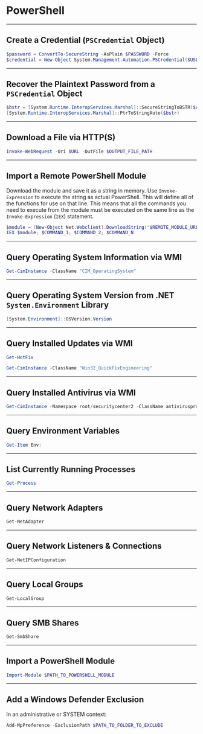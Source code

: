 # PowerShell

---

## Create a Credential (`PSCredential` Object)

```powershell
$password = ConvertTo-SecureString -AsPlain $PASSWORD -Force
$credential = New-Object System.Management.Automation.PSCredential($USERNAME, $password)
```

---

## Recover the Plaintext Password from a `PSCredential` Object

```powershell
$bstr = [System.Runtime.InteropServices.Marshal]::SecureStringToBSTR($credential.Password)
[System.Runtime.InteropServices.Marshal]::PtrToStringAuto($bstr)
```

---

## Download a File via HTTP(S)

```powershell
Invoke-WebRequest -Uri $URL -OutFile $OUTPUT_FILE_PATH
```

---

## Import a Remote PowerShell Module

Download the module and save it as a string in memory. Use `Invoke-Expression` to execute the string as actual PowerShell. This will define all of the functions for use on that line. This means that all the commands you need to execute from the module must be executed on the same line as the `Invoke-Expression` (`IEX`) statement.

```powershell
$module = (New-Object Net.Webclient).DownloadString("$REMOTE_MODULE_URL")
IEX $module; $COMMAND_1; $COMMAND_2; $COMMAND_N
```

---

## Query Operating System Information via WMI

```powershell
Get-CimInstance -ClassName "CIM_OperatingSystem"
```

---

## Query Operating System Version from .NET `Systen.Environment` Library

```powershell
[System.Environment]::OSVersion.Version
```

---

## Query Installed Updates via WMI

```powershell
Get-HotFix
```

```powershell
Get-CimInstance -ClassName "Win32_QuickFixEngineering"
```

---

## Query Installed Antivirus via WMI

```powershell
Get-CimInstance -Namespace root/securitycenter2 -ClassName antivirusproduct
```

---

## Query Environment Variables

```powershell
Get-Item Env:
```

---

## List Currently Running Processes

```powershell
Get-Process
```

---

## Query Network Adapters

```powershell
Get-NetAdapter
```

---

## Query Network Listeners & Connections

```powershell
Get-NetIPConfiguration
```

---

## Query Local Groups

```powershell
Get-LocalGroup
```

---

## Query SMB Shares

```powershell
Get-SmbShare
```

---

## Import a PowerShell Module

```powershell
Import-Module $PATH_TO_POWERSHELL_MODULE
```

---

## Add a Windows Defender Exclusion

In an administrative or SYSTEM context:

```powershell
Add-MpPreference -ExclusionPath $PATH_TO_FOLDER_TO_EXCLUDE
```
